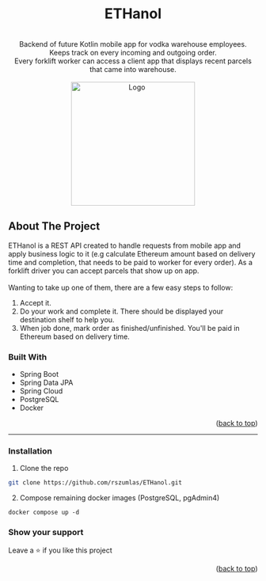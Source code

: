 <div align="center">
<h1 align="center">ETHanol</h1>

<br>

<a align="center">
Backend of future Kotlin mobile app for vodka warehouse employees. Keeps track on every incoming and outgoing order. <br>
Every forklift worker can access a client app that displays recent parcels that came into warehouse.
</a>
<br><br>
<img src="https://i.ibb.co/kXJBD13/forklift-reverse.png" alt="Logo" width="250">
</div>


<!-- ABOUT THE PROJECT -->
## About The Project

ETHanol is a REST API created to handle requests from mobile app and apply business logic to it (e.g calculate Ethereum amount based on delivery time and completion, that needs to be paid to worker for every order).
As a forklift driver you can accept parcels that show up on app.
<br><br>
Wanting to take up one of them, there are a few easy steps to follow:
1. Accept it.
2. Do your work and complete it. There should be displayed your destination shelf to help you.
3. When job done, mark order as finished/unfinished. You'll be paid in Ethereum based on delivery time.

### Built With

* Spring Boot
* Spring Data JPA
* Spring Cloud
* PostgreSQL
* Docker

<p align="right">(<a href="#readme-top">back to top</a>)</p>

***

### Installation
1. Clone the repo
  ```sh
  git clone https://github.com/rszumlas/ETHanol.git
  ```
2. Compose remaining docker images (PostgreSQL, pgAdmin4)
  ```
  docker compose up -d
  ```

### Show your support
Leave a ⭐ if you like this project
<p align="right">(<a href="#readme-top">back to top</a>)</p>

